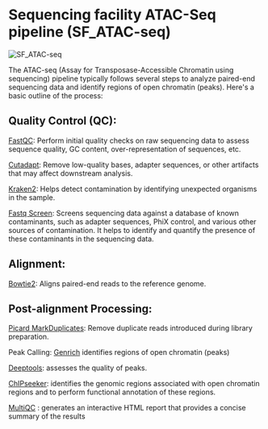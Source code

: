 # Sequencing facility ATAC-Seq pipeline (SF_ATAC-seq)
![SF_ATAC-seq](/mnt/ccrsf-ifx/Software/github/SF_ATAC-seq/ATAC-seq.png)

The ATAC-seq (Assay for Transposase-Accessible Chromatin using sequencing) pipeline typically follows several steps to analyze paired-end sequencing data and identify regions of open chromatin (peaks). Here's a basic outline of the process:

## Quality Control (QC):

[FastQC](https://www.bioinformatics.babraham.ac.uk/projects/fastqc/): Perform initial quality checks on raw sequencing data to assess sequence quality, GC content, over-representation of sequences, etc.

[Cutadapt](https://cutadapt.readthedocs.io/en/stable/): Remove low-quality bases, adapter sequences, or other artifacts that may affect downstream analysis.

[Kraken2](https://ccb.jhu.edu/software/kraken2/): Helps detect contamination by identifying unexpected organisms in the sample.

[Fastq Screen](https://www.bioinformatics.babraham.ac.uk/projects/fastq_screen/): Screens sequencing data against a database of known contaminants, such as adapter sequences, PhiX control, and various other sources of contamination. It helps to identify and quantify the presence of these contaminants in the sequencing data.

## Alignment:

[Bowtie2](https://bowtie-bio.sourceforge.net/bowtie2/index.shtml): Aligns paired-end reads to the reference genome.

## Post-alignment Processing:

[Picard MarkDuplicates](https://gatk.broadinstitute.org/hc/en-us/articles/360037052812-MarkDuplicates-Picard): Remove duplicate reads introduced during library preparation. 

Peak Calling: [Genrich](https://github.com/jsh58/Genrich) identifies regions of open chromatin (peaks) 

[Deeptools](https://deeptools.readthedocs.io/en/develop/): assesses the quality of peaks.

[ChIPseeker](https://bioconductor.org/packages/release/bioc/html/ChIPseeker.html): identifies the genomic regions associated with open chromatin regions and to perform functional annotation of these regions.

[MultiQC](https://multiqc.info/) : generates an interactive HTML report that provides a concise summary of the results


